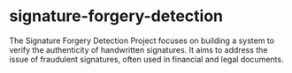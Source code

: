 # signature-forgery-detection
The Signature Forgery Detection Project focuses on building a system to verify the authenticity of handwritten signatures. It aims to address the issue of fraudulent signatures, often used in financial and legal documents.
